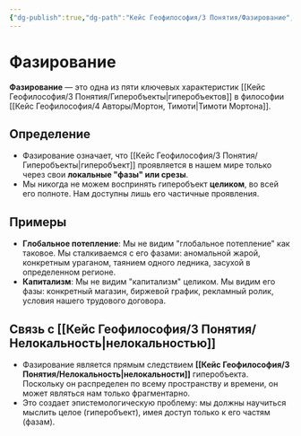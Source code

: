 ```yaml
---
{"dg-publish":true,"dg-path":"Кейс Геофилософия/3 Понятия/Фазирование","permalink":"/kejs-geofilosofiya/3-ponyatiya/fazirovanie/","dgShowLocalGraph":true}
---
```


# Фазирование

**Фазирование** — это одна из пяти ключевых характеристик [[Кейс Геофилософия/3 Понятия/Гиперобъекты\|гиперобъектов]] в философии [[Кейс Геофилософия/4 Авторы/Мортон, Тимоти\|Тимоти Мортона]].

## Определение
- Фазирование означает, что [[Кейс Геофилософия/3 Понятия/Гиперобъекты\|гиперобъект]] проявляется в нашем мире только через свои **локальные "фазы" или срезы**.
- Мы никогда не можем воспринять гиперобъект **целиком**, во всей его полноте. Нам доступны лишь его частичные проявления.

## Примеры
- **Глобальное потепление**: Мы не видим "глобальное потепление" как таковое. Мы сталкиваемся с его фазами: аномальной жарой, конкретным ураганом, таянием одного ледника, засухой в определенном регионе.
- **Капитализм**: Мы не видим "капитализм" целиком. Мы видим его фазы: конкретный магазин, биржевой график, рекламный ролик, условия нашего трудового договора.

## Связь с [[Кейс Геофилософия/3 Понятия/Нелокальность\|нелокальностью]]
- Фазирование является прямым следствием **[[Кейс Геофилософия/3 Понятия/Нелокальность\|нелокальности]]** гиперобъекта. Поскольку он распределен по всему пространству и времени, он может являться нам только фрагментарно.
- Это создает эпистемологическую проблему: мы должны научиться мыслить целое (гиперобъект), имея доступ только к его частям (фазам).